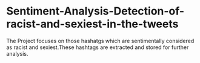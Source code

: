 # Sentiment-Analysis-Detection-of-racist-and-sexiest-in-the-tweets
The Project focuses on those hashatgs which are sentimentally considered as racist and sexiest.These hashtags are extracted and 
stored for further analysis.
